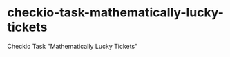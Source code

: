 checkio-task-mathematically-lucky-tickets
=========================================

Checkio Task "Mathematically Lucky Tickets"
